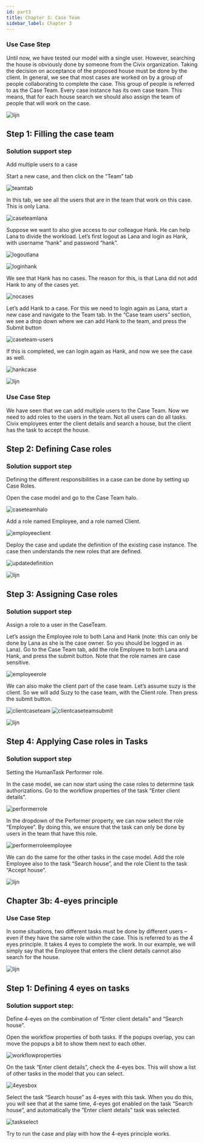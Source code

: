```yaml
---
id: part3
title: Chapter 3: Case Team
sidebar_label: Chapter 3
---
```

### Use Case Step
Until now, we have tested our model with a single user. However, searching the house is obviously done by someone from the Civix organization. Taking the decision on acceptance of the proposed house must be done by the client.
In general, we see that most cases are worked on by a group of people collaborating to complete the case. This group of people is referred to as the Case Team.
Every case instance has its own case team. This means, that for each house search we should also assign the team of people that will work on the case.

![lijn](../assets/training/lijn-steps.png)

## Step 1: Filling the case team

### Solution support step
Add multiple users to a case

Start a new case, and then click on the “Team” tab

![teamtab](../assets/training/64team-tab.png)

In this tab, we see all the users that are in the team that work on this case. This is only Lana.

![caseteamlana](../assets/training/65case-team-lana.png)

Suppose we want to also give access to our colleague Hank. He can help Lana to divide the workload.
Let’s first logout as Lana and login as Hank, with username “hank” and password “hank”.

![logoutlana](../assets/training/66logout-lana.png)

![loginhank](../assets/training/67login-hank.png)

We see that Hank has no cases. The reason for this, is that Lana did not add Hank to any of the cases yet.

![nocases](../assets/training/68no-cases.png)

Let’s add Hank to a case. 
For this we need to login again as Lana, start a new case and navigate to the Team tab.
In the “Case team users” section, we see a drop down where we can add Hank to the team, and press the Submit button

![caseteam-users](../assets/training/69caseteam-users.png)

If this is completed, we can login again as Hank, and now we see the case as well.

![hankcase](../assets/training/70hank-case.png)

![lijn](../assets/training/lijn-steps.png)

### Use Case Step
We have seen that we can add multiple users to the Case Team. Now we need to add roles to the users in the team. Not all users can do all tasks. Civix employees enter the client details and search a house, but the client has the task to accept the house. 

## Step 2: Defining Case roles

### Solution support step
Defining the different responsibilities in a case can be done by setting up Case Roles.

Open the case model and go to the Case Team halo.

![caseteamhalo](../assets/training/71caseteam-halo.png)

Add a role named Employee, and a role named Client.

![employeeclient](../assets/training/72employee-client.png)

Deploy the case and update the definition of the existing case instance. The case then understands the new roles that are defined.

![updatedefinition](../assets/training/73update-definition.png)

![lijn](../assets/training/lijn-steps.png)

## Step 3: Assigning Case roles

### Solution support step
Assign a role to a user in the CaseTeam.

Let’s assign the Employee role to both Lana and Hank (note: this can only be done by Lana as she is the case owner. So you should be logged in as Lana). Go to the Case Team tab, add the role Employee to both Lana and Hank, and press the submit button. Note that the role names are case sensitive.

![employeerole](../assets/training/74employee-role.png)

We can also make the client part of the case team. Let’s assume suzy is the client. So we will add Suzy to the case team, with the Client role. Then press the submit button.

![clientcaseteam](../assets/training/75client-caseteam.png)
![clientcaseteamsubmit](../assets/training/76client-caseteam-submit.png)

![lijn](../assets/training/lijn-steps.png)

## Step 4: Applying Case roles in Tasks

### Solution support step
Setting the HumanTask Performer role.

In the case model, we can now start using the case roles to determine task authorizations.
Go to the workflow properties of the task “Enter client details”.

![performerrole](../assets/training/77performer-role.png)

In the dropdown of the Performer property, we can now select the role “Employee”. By doing this, we ensure that the task can only be done by users in the team that have this role.

![performerroleemployee](../assets/training/78perfromer-role-employee.png)

We can do the same for the other tasks in the case model. Add the role Employee also to the task “Search house”, and the role Client to the task “Accept house”.

![lijn](../assets/training/lijn-steps.png) 

## Chapter 3b: 4-eyes principle 

### Use Case Step 
In some situations, two different tasks must be done by different users – even if they have the same role within the case. This is referred to as the 4 eyes principle. It takes 4 eyes to complete the work. In our example, we will simply say that the Employee that enters the client details cannot also search for the house. 

![lijn](../assets/training/lijn-steps.png)

## Step 1: Defining 4 eyes on tasks

### Solution support step: 
Define 4-eyes on the combination of “Enter client details” and “Search house”.

Open the workflow properties of both tasks. If the popups overlap, you can move the popups a bit to show them next to each other.

![workflowproperties](../assets/training/79workflow-properties.png)

On the task “Enter client details”, check the 4-eyes box. This will show a list of other tasks in the model that you can select.

![4eyesbox](../assets/training/804-eyes-box.png)

Select the task “Search house” as 4-eyes with this task.
When you do this, you will see that at the same time, 4-eyes got enabled on the task “Search house”, and automatically the ”Enter client details” task was selected.

![taskselect](../assets/training/81task-select.png)

Try to run the case and play with how the 4-eyes principle works. 
